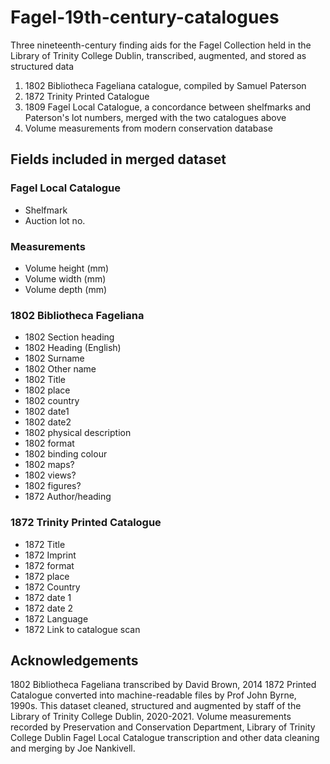 # Fagel-19th-century-catalogues

Three nineteenth-century finding aids for the Fagel Collection held in the Library of Trinity College Dublin, transcribed, augmented, and stored as structured data

1. 1802 Bibliotheca Fageliana catalogue, compiled by Samuel Paterson
2. 1872 Trinity Printed Catalogue
3. 1809 Fagel Local Catalogue, a concordance between shelfmarks and Paterson's lot numbers, merged with the two catalogues above 
4. Volume measurements from modern conservation database

## Fields included in merged dataset

### Fagel Local Catalogue
* Shelfmark
* Auction lot no.

### Measurements
* Volume height (mm)
* Volume width (mm)
* Volume depth (mm)

### 1802 Bibliotheca Fageliana
* 1802 Section heading
* 1802 Heading (English)
* 1802 Surname
* 1802 Other name
* 1802 Title
* 1802 place
* 1802 country
* 1802 date1
* 1802 date2
* 1802 physical description
* 1802 format
* 1802 binding colour
* 1802 maps?
* 1802 views?
* 1802 figures?
* 1872 Author/heading

### 1872 Trinity Printed Catalogue
* 1872 Title
* 1872 Imprint
* 1872 format
* 1872 place
* 1872 Country
* 1872 date 1
* 1872 date 2
* 1872 Language
* 1872 Link to catalogue scan


## Acknowledgements

1802 Bibliotheca Fageliana transcribed by David Brown, 2014
1872 Printed Catalogue converted into machine-readable files by Prof John Byrne, 1990s. This dataset cleaned, structured and augmented by staff of the Library of Trinity College Dublin, 2020-2021.
Volume measurements recorded by Preservation and Conservation Department, Library of Trinity College Dublin
Fagel Local Catalogue transcription and other data cleaning and merging by Joe Nankivell. 


